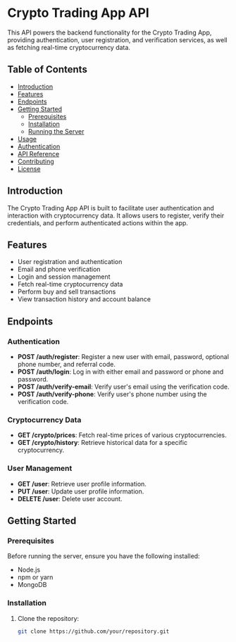 # Crypto Trading App API

This API powers the backend functionality for the Crypto Trading App, providing authentication, user registration, and verification services, as well as fetching real-time cryptocurrency data.

## Table of Contents

- [Introduction](#introduction)
- [Features](#features)
- [Endpoints](#endpoints)
- [Getting Started](#getting-started)
  - [Prerequisites](#prerequisites)
  - [Installation](#installation)
  - [Running the Server](#running-the-server)
- [Usage](#usage)
- [Authentication](#authentication)
- [API Reference](#api-reference)
- [Contributing](#contributing)
- [License](#license)

## Introduction

The Crypto Trading App API is built to facilitate user authentication and interaction with cryptocurrency data. It allows users to register, verify their credentials, and perform authenticated actions within the app.

## Features

- User registration and authentication
- Email and phone verification
- Login and session management
- Fetch real-time cryptocurrency data
- Perform buy and sell transactions
- View transaction history and account balance

## Endpoints

### Authentication

- **POST /auth/register**: Register a new user with email, password, optional phone number, and referral code.
- **POST /auth/login**: Log in with either email and password or phone and password.
- **POST /auth/verify-email**: Verify user's email using the verification code.
- **POST /auth/verify-phone**: Verify user's phone number using the verification code.

### Cryptocurrency Data

- **GET /crypto/prices**: Fetch real-time prices of various cryptocurrencies.
- **GET /crypto/history**: Retrieve historical data for a specific cryptocurrency.

### User Management

- **GET /user**: Retrieve user profile information.
- **PUT /user**: Update user profile information.
- **DELETE /user**: Delete user account.

## Getting Started

### Prerequisites

Before running the server, ensure you have the following installed:

- Node.js
- npm or yarn
- MongoDB

### Installation

1. Clone the repository:

   ```bash
   git clone https://github.com/your/repository.git
